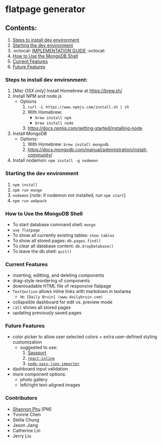 # flatpage generator

## Contents:
1. [Steps to install dev environment](https://github.com/daily-bruin/flatpage_generator#steps-to-install-dev-environment)
2. [Starting the dev environment](https://github.com/daily-bruin/flatpage_generator#starting-the-dev-environment)
3. :octocat: [IMPLEMENTATION GUIDE](https://github.com/daily-bruin/flatpage_generator/blob/master/public/README.md) :octocat: 
4. [How to Use the MongoDB Shell](https://github.com/daily-bruin/flatpage_generator#how-to-use-the-mongodb-shell)
5. [Current Features](https://github.com/daily-bruin/flatpage_generator#current-features)
6. [Future Features](https://github.com/daily-bruin/flatpage_generator#future-features)

### Steps to install dev environment:
1. [*Mac OSX only*] Install Homebrew at https://brew.sh/
2. Install NPM and node.js 
	* Options
		1. `curl -L https://www.npmjs.com/install.sh | sh`
		2. With Homebrew:
			* `brew install npm`
			* `brew install node`
		3. https://docs.npmjs.com/getting-started/installing-node
3. Install MongoDB
	* Options:
		1. With Homebrew: `brew install mongodb`
		2. https://docs.mongodb.com/manual/administration/install-community/
4. Install nodemon: `npm install -g nodemon`
	
### Starting the dev environment
1. `npm install`
2. `npm run mongo`
3. `nodemon` [note: if nodemon not installed, run `npm start`]
4. `npm run webpack`

### How to Use the MongoDB Shell
* To start database command shell: `mongo`
* `use flatpage`
* To show all currently existing tables: `show tables`
* To show all stored pages: `db.pages.find()`
* To clear all database content: `db.dropDatabase()`
* To leave the db shell: `quit()`

### Current Features
* inserting, editting, and deleting components
* drag-style reordering of components
* downloadable HTML file of responsive flatpage
* `TextSection` allows inline links with markdown in textarea
	* ie: `[Daily Bruin] (www.dailybruin.com)`
* collapsible dashboard for edit vs. preview mode
* `/all` shows all stored pages
* updating previously saved pages

### Future Features
* color picker to allow user selected colors + extra user-defined styling customization
	* suggested to use:
		1. [Sassport](https://github.com/davidkpiano/sassport)
		2. [`react-inline`](https://github.com/martinandert/react-inline)
		3. [`node-sass-json-importer`](https://www.npmjs.com/package/node-sass-json-importer)
* dashboard input validation
* more component options:
	* photo gallery
	* left/right text-aligned images

### Contributors
* [Shannon Phu](https://github.com/shannonphu) [PM]
* Yvonne Chen
* Stella Chung
* Jason Jiang
* Catherine Lin
* Jerry Liu
